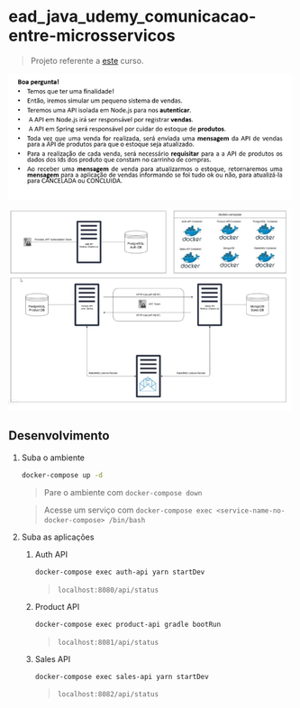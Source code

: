 # ead_java_udemy_comunicacao-entre-microsservicos

> Projeto referente a [este](https://www.udemy.com/course/comunicacao-entre-microsservicos/) curso.

![objetivo](objetivo.jpg)

![arquitetura](arquitetura.jpg)

## Desenvolvimento

1. Suba o ambiente
    ```sh
    docker-compose up -d
    ```

    > Pare o ambiente com ``docker-compose down``

    > Acesse um serviço com ``docker-compose exec <service-name-no-docker-compose> /bin/bash``

2. Suba as aplicações
    1. Auth API
        ```sh
        docker-compose exec auth-api yarn startDev
        ```

        > ``localhost:8080/api/status``

    2. Product API
        ```sh
        docker-compose exec product-api gradle bootRun
        ```

        > ``localhost:8081/api/status``

    3. Sales API
        ```sh
        docker-compose exec sales-api yarn startDev
        ```

        > ``localhost:8082/api/status``
